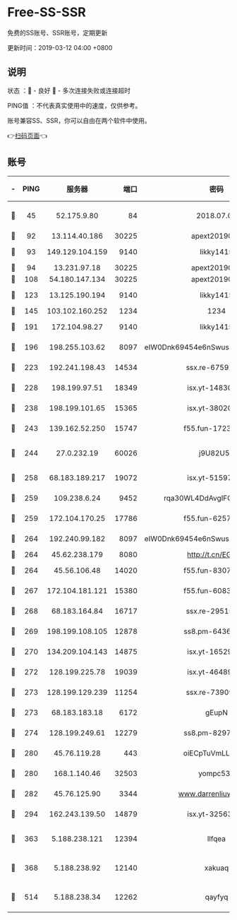 # Free-SS-SSR

免费的SS账号、SSR账号，定期更新

更新时间：2019-03-12 04:00 +0800

## 说明

状态     ：🙂 - 良好 🙁 - 多次连接失败或连接超时

PING值   ：不代表真实使用中的速度，仅供参考。

账号兼容SS、SSR，你可以自由在两个软件中使用。

👉[扫码页面](https://liesauer.github.io/Free-SS-SSR/)👈

## 账号

|-|PING|服务器|端口|密码|加密方式|区域|
|:----:|:----:|:-----:|-----:|:----:|:----:|:----:|
|🙂|45|52.175.9.80|84|2018.07.07|chacha20-ietf-poly1305|HK|
|🙂|92|13.114.40.186|30225|apext2019006|chacha20|JP|
|🙂|93|149.129.104.159|9140|likky1415|aes-256-cfb|HK|
|🙂|94|13.231.97.18|30225|apext2019006|chacha20|JP|
|🙂|108|54.180.147.134|30225|apext2019006|chacha20|KR|
|🙂|123|13.125.190.194|9140|likky1415|aes-256-cfb|KR|
|🙂|145|103.102.160.252|1234|1234|rc4-md5|JP|
|🙂|191|172.104.98.27|9140|likky1415|aes-256-cfb|JP|
|🙂|196|198.255.103.62|8097|eIW0Dnk69454e6nSwuspv9DmS201tQ0D|aes-256-cfb|US|
|🙂|223|192.241.198.43|14534|ssx.re-67592284|aes-256-cfb|US|
|🙂|228|198.199.97.51|18349|isx.yt-14830718|aes-256-cfb|US|
|🙂|238|198.199.101.65|15365|isx.yt-38020728|aes-256-cfb|US|
|🙂|243|139.162.52.250|15747|f55.fun-17230136|aes-256-cfb|SG|
|🙂|244|27.0.232.19|60026|j9U82U53|xchacha20-ietf-poly1305|HK|
|🙂|258|68.183.189.217|19072|isx.yt-51597603|aes-256-cfb|SG|
|🙂|259|109.238.6.24|9452|rqa30WL4DdAvgIFG6Fs3znzTa|aes-256-cfb|FR|
|🙂|259|172.104.170.25|17786|f55.fun-62574442|aes-256-cfb|SG|
|🙂|264|192.240.99.182|8097|eIW0Dnk69454e6nSwuspv9DmS201tQ0D|aes-256-cfb|US|
|🙂|264|45.62.238.179|8080|http://t.cn/EGJIyrl|rc4-md5|CA|
|🙂|264|45.56.106.48|14020|f55.fun-83074215|aes-256-cfb|US|
|🙂|267|172.104.181.121|15380|f55.fun-60831273|aes-256-cfb|SG|
|🙂|268|68.183.164.84|16717|ssx.re-29515291|aes-256-cfb|US|
|🙂|269|198.199.108.105|12878|ss8.pm-64367919|aes-256-cfb|US|
|🙂|270|134.209.104.143|14875|isx.yt-16529863|aes-256-cfb|SG|
|🙂|272|128.199.225.78|19039|isx.yt-46489348|aes-256-cfb|SG|
|🙂|273|128.199.129.239|11254|ssx.re-73909730|aes-256-cfb|SG|
|🙂|273|68.183.183.18|6172|gEupN|aes-256-cfb|SG|
|🙂|274|128.199.249.61|12279|ss8.pm-82976192|aes-256-cfb|SG|
|🙂|280|45.76.119.28|443|oiECpTuVmLLxk4Ts|aes-256-cfb|AU|
|🙂|280|168.1.140.46|32503|yompc535|aes-256-cfb|AU|
|🙂|282|45.76.125.90|3344|www.darrenliuwei.com|aes-256-cfb|AU|
|🙂|294|162.243.139.50|14879|isx.yt-32563801|aes-256-cfb|US|
|🙂|363|5.188.238.121|12394|llfqea|chacha20-ietf-poly1305|BR|
|🙂|368|5.188.238.92|12140|xakuaq|chacha20-ietf-poly1305|BR|
|🙂|514|5.188.238.34|12262|qayfyq|chacha20-ietf-poly1305|BR|
